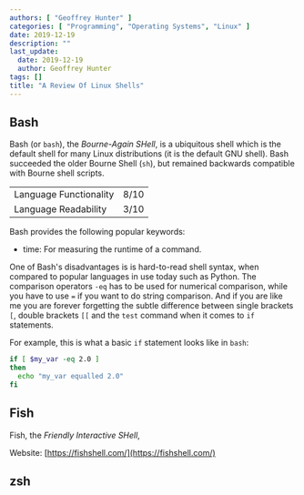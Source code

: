 ```yaml
---
authors: [ "Geoffrey Hunter" ]
categories: [ "Programming", "Operating Systems", "Linux" ]
date: 2019-12-19
description: ""
last_update:
  date: 2019-12-19
  author: Geoffrey Hunter
tags: []
title: "A Review Of Linux Shells"
---
```


## Bash

Bash (or `bash`), the _Bourne-Again SHell_, is a ubiquitous shell which is the default shell for many Linux distributions (it is the default GNU shell). Bash succeeded the older Bourne Shell (`sh`), but remained backwards compatible with Bourne shell scripts.

<table>
  <tbody>
    <tr>
      <td>Language Functionality</td>
      <td>8/10</td>
    </tr>
    <tr>
      <td>Language Readability</td>
      <td>3/10</td>
    </tr>
  </tbody>
</table>


Bash provides the following popular keywords:

* time: For measuring the runtime of a command.

One of Bash's disadvantages is is hard-to-read shell syntax, when compared to popular languages in use today such as Python. The comparison operators `-eq` has to be used for numerical comparison, while you have to use `=` if you want to do string comparison. And if you are like me you are forever forgetting the subtle difference between single brackets `[`, double brackets `[[` and the `test` command when it comes to `if` statements.

For example, this is what a basic `if` statement looks like in `bash`:

```bash
if [ $my_var -eq 2.0 ]
then
  echo "my_var equalled 2.0"
fi
```

## Fish

Fish, the _Friendly Interactive SHell_, 

Website: [https://fishshell.com/](https://fishshell.com/)

## zsh